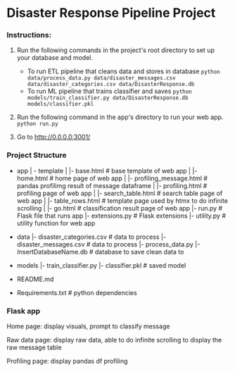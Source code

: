 # Disaster Response Pipeline Project

### Instructions:

1. Run the following commands in the project's root directory to set up your database and model.

    - To run ETL pipeline that cleans data and stores in database
        `python data/process_data.py data/disaster_messages.csv data/disaster_categories.csv data/DisasterResponse.db`
    - To run ML pipeline that trains classifier and saves
        `python models/train_classifier.py data/DisasterResponse.db models/classifier.pkl`

2. Run the following command in the app's directory to run your web app.
    `python run.py`

3. Go to http://0.0.0.0:3001/

### Project Structure

- app
| - template
| |- base.html  # base template of web app
| |- home.html  # home page of web app
| |- profiling_message.html  # pandas profilimg result of message dataframe
| |- profiling.html  # profiling page of web app
| |- search_table.html  # search table page of web app
| |- table_rows.html  # template page used by htmx to do infinite scrolling
| |- go.html  # classification result page of web app
|- run.py  # Flask file that runs app
|- extensions.py  # Flask extensions
|- utility.py  # utility function for web app

- data
|- disaster_categories.csv  # data to process 
|- disaster_messages.csv  # data to process
|- process_data.py
|- InsertDatabaseName.db   # database to save clean data to

- models
|- train_classifier.py
|- classifier.pkl  # saved model 

- README.md
- Requirements.txt  # python dependencies

### Flask app

Home page: display visuals, prompt to classify message

Raw data page: display raw data, able to do infinite scrolling to display the raw message table

Profiling page: display pandas df profiling
